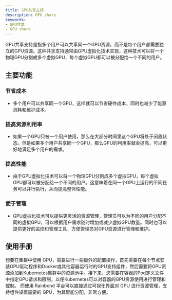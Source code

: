 ```yaml
---
title: GPU共享支持
description: GPU share
keywords:
- GPU共享
- GPU share
---
```


GPU共享支持是指多个用户可以共享同一个GPU资源，而不是每个用户都需要独立的GPU资源。这种共享支持通常由GPU虚拟化技术实现，这种技术可以将一个物理GPU分割成多个虚拟GPU，每个虚拟GPU都可以被分配给一个不同的用户。

## 主要功能
### 节省成本

- 多个用户可以共享同一个GPU，这样就可以节省硬件成本，同时也减少了能源消耗和维护成本。

### 提高资源利用率
- 如果一个GPU只被一个用户使用，那么在大部分时间里这个GPU将处于闲置状态。但是如果多个用户共享同一个GPU，那么GPU的利用率就会提高，可以更好地满足多个用户的需求。

### 提高性能
- 由于GPU虚拟化技术可以将一个物理GPU分割成多个虚拟GPU，每个虚拟GPU都可以被分配给一个不同的用户。这意味着在同一个GPU上运行的不同任务可以并行执行，从而提高整体性能。

### 便于管理
- GPU虚拟化技术可以提供更灵活的资源管理，管理员可以为不同的用户分配不同的虚拟GPU，可以根据用户需求随时增加或减少虚拟GPU数量。同时也可以提供更好的监控和管理工具，方便管理员对GPU资源进行管理和维护。

## 使用手册

想要在集群中使用 GPU，需要进行一些额外的配置操作，首先需要在每个节点安装GPU驱动程序和Docker或其他容器运行时的GPU支持组件，然后需要将GPU资源添加到Kubernetes集群中的资源池中。接下来，您需要在容器的Pod定义文件中指定GPU请求和限制，以便Kubernetes可以对容器的GPU资源使用进行管理和控制。
而使用 Rainbond 平台可以直接通过可视化界面对 GPU 进行资源管理，支持组件设置需要的 GPU，为其智能分配，非常方便。
